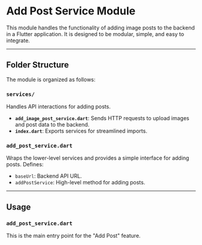 

# Add Post Service Module

This module handles the functionality of adding image posts to the backend in a Flutter application. It is designed to be modular, simple, and easy to integrate.

---

## Folder Structure

The module is organized as follows:

### `services/`
Handles API interactions for adding posts.

- **`add_image_post_service.dart`**: Sends HTTP requests to upload images and post data to the backend.
- **`index.dart`**: Exports services for streamlined imports.

### `add_post_service.dart`
Wraps the lower-level services and provides a simple interface for adding posts. Defines:
- `baseUrl`: Backend API URL.
- `addPostService`: High-level method for adding posts.

---

## Usage

### `add_post_service.dart`
This is the main entry point for the "Add Post" feature.

